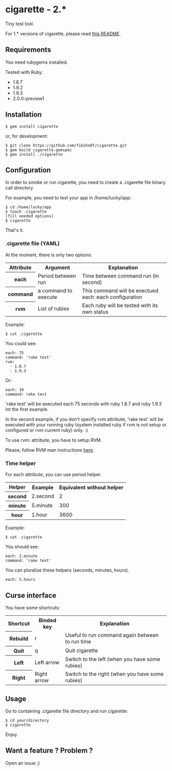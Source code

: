 # cigarette - 2.*

Tiny test tool.

For 1.* versions of cigarette, please read [this README](https://github.com/TibshoOT/cigarette/blob/master/README-v1.md).

## Requirements

You need rubygems installed.

Tested with Ruby:

* 1.8.7
* 1.9.2
* 1.9.3
* 2.0.0-preview1

## Installation

    $ gem install cigarette

or, for development:

    $ git clone https://github.com/TibshoOT/cigarette.git
    $ gem build cigarette.gemspec
    $ gem install ./cigarette

## Configuration

In order to smoke or run cigarette, you need to create a .cigarette file binary call directory.

For example, you need to test your app in /home/lucky/app:

    $ cd /home/lucky/app
    $ touch .cigarette
    [fill needed options]
    $ cigarette

That's it.

### .cigarette file (YAML)

At the moment, there is only two options:

<table>
  <tr>
    <th>Attribute</th>
    <th>Argument</th>
    <th>Explanation</th>
  </tr>
  <tr>
    <th>each</th>
    <td>Period between run</td>
    <td>Time between command run (in second)</td>
  </tr>
  <tr>
    <th>command</th>
    <td>a command to execute</td>
    <td>This command will be exectued each :each configuration</td>
  </tr>
  <tr>
    <th>rvm</th>
    <td>List of rubies</td>
    <td>Each ruby will be tested with its own status</td>
  </tr>
</table>

Example:

    $ cat .cigarette

You could see:

    each: 75
    command: 'rake test'
    rvm:
      - 1.8.7
      - 1.9.3

Or:

    each: 10
    command: rake test

'rake test' will be executed each 75 seconds with ruby 1.8.7 and ruby 1.9.3 int the first example.

In the second example, if you don't specify rvm attribute, 'rake test' will be executed with your running ruby (system installed ruby if rvm is not setup or configured or rvm current ruby) only. :)

To use rvm: attribute, you have to setup RVM.

Please, follow RVM man instructions [here](https://rvm.io/).

### Time helper

For each attribute, you can use period helper.

<table>
  <tr>
    <th>Helper</th>
    <th>Example</th>
    <th>Equivalent without helper</th>
  </tr>
  <tr>
    <th>second</th>
    <td>2.second</td>
    <td>2</td>
  </tr>
  <tr>
    <th>minute</th>
    <td>5.minute</td>
    <td>300</td>
  </tr>
  <tr>
    <th>hour</th>
    <td>1.hour</td>
    <td>3600</td>
  </tr>
</table>

Example:

    $ cat .cigarette

You should see:

    each: 2.minute
    command: 'rake test'

You can pluralize these helpers (seconds, minutes, hours).

    each: 5.hours

## Curse interface


You have some shortcuts:

<table>
  <tr>
    <th>Shortcut</th>
    <th>Binded key</th>
    <th>Explanation</th>
  </tr>
  <tr>
    <th>Rebuild</th>
    <td>r</td>
    <td>Useful to run command again between to run time</td>
  </tr>
  <tr>
    <th>Quit</th>
    <td>q</td>
    <td>Quit cigarette</td>
  </tr>
  <tr>
    <th>Left</th>
    <td>Left arrow</td>
    <td>Switch to the left (when you have some rubies)</td>
  </tr>
  <tr>
    <th>Right</th>
    <td>Right arrow</td>
    <td>Switch to the right (when you have some rubies)</td>
  </tr>
</table>

## Usage

Go to containing .cigarette file directory and run cigarette:

    $ cd your/directory
    $ cigarette

Enjoy.

## Want a feature ? Problem ?

Open an issue ;)
